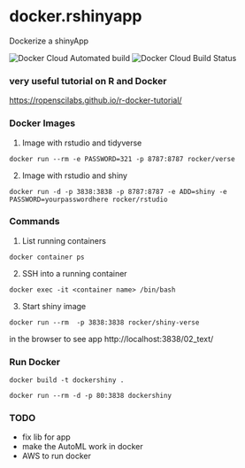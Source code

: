 
# docker.rshinyapp
Dockerize a shinyApp 

![Docker Cloud Automated build](https://img.shields.io/docker/cloud/automated/rsunau/dockershiny)
![Docker Cloud Build Status](https://img.shields.io/docker/cloud/build/rsunau/dockershiny)

### very useful tutorial on R and Docker 
https://ropenscilabs.github.io/r-docker-tutorial/

### Docker Images 

1. Image with rstudio and tidyverse 

```
docker run --rm -e PASSWORD=321 -p 8787:8787 rocker/verse
```
2. Image with rstudio and shiny

```
docker run -d -p 3838:3838 -p 8787:8787 -e ADD=shiny -e PASSWORD=yourpasswordhere rocker/rstudio
```

### Commands

1. List running containers

```
docker container ps
```

2. SSH into a running container 

```
docker exec -it <container name> /bin/bash
```
  
3. Start shiny image

```
docker run --rm  -p 3838:3838 rocker/shiny-verse
```

in the browser to see app http://localhost:3838/02_text/

### Run Docker

```{bash}
docker build -t dockershiny .

docker run --rm -d -p 80:3838 dockershiny
```



### TODO


* fix lib for app 
* make the AutoML work in docker
* AWS to run docker
